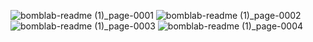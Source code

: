 
![bomblab-readme (1)_page-0001](https://user-images.githubusercontent.com/37990408/230107450-bb933609-80f2-4f6f-b42d-f4d0e8a613e2.jpg)
![bomblab-readme (1)_page-0002](https://user-images.githubusercontent.com/37990408/230107506-6d3c5e40-ae6c-4af9-a32e-f8fbe2f900a1.jpg)
![bomblab-readme (1)_page-0003](https://user-images.githubusercontent.com/37990408/230107521-8905a488-3254-47fc-8ecc-2ebaac1e314e.jpg)
![bomblab-readme (1)_page-0004](https://user-images.githubusercontent.com/37990408/230107526-6bfa23a6-49ea-4c1a-b02f-f368e1941971.jpg)
